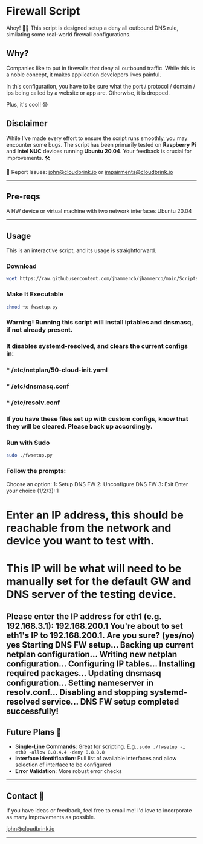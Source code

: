 # Firewall Script

Ahoy! 🏴‍☠️ This script is designed setup a deny all outbound DNS rule, similating some real-world firewall configurations.

## Why?

Companies like to put in firewalls that deny all outbound traffic. While this is a noble concept, it makes application developers lives painful.

In this configuration, you have to be sure what the port / protocol / domain / ips being called by a website or app are. Otherwise, it is dropped.

Plus, it's cool! 😎

## Disclaimer

While I've made every effort to ensure the script runs smoothly, you may encounter some bugs. The script has been primarily tested on **Raspberry Pi** and **Intel NUC** devices running **Ubuntu 20.04**. Your feedback is crucial for improvements. 🛠️

📧 Report Issues: [john@cloudbrink.io](mailto:john@cloudbrink.io) or [impairments@cloudbrink.io](mailto:impairments@cloudbrink.io)

---
## Pre-reqs

A HW device or virtual machine with two network interfaces
Ubuntu 20.04

---
## Usage

This is an interactive script, and its usage is straightforward.

### Download

```bash
wget https://raw.githubusercontent.com/jhammercb/jhammercb/main/Scripts/Impairments/fwsetup.py
```

### Make It Executable

```bash
chmod +x fwsetup.py
```
### Warning! Running this script will install iptables and dnsmasq, if not already present. 
### It disables systemd-resolved, and clears the current configs in:

### * /etc/netplan/50-cloud-init.yaml
### * /etc/dnsmasq.conf
### * /etc/resolv.conf

### If you have these files set up with custom configs, know that they will be cleared. Please back up accordingly.
### Run with Sudo
```bash
sudo ./fwsetup.py
```
### Follow the prompts:
Choose an option:
1: Setup DNS FW
2: Unconfigure DNS FW
3: Exit
Enter your choice (1/2/3): 1

# Enter an IP address, this should be reachable from the network and device you want to test with. 
# This IP will be what will need to be manually set for the default GW and DNS server of the testing device.
Please enter the IP address for eth1 (e.g. 192.168.3.1): 192.168.200.1
You're about to set eth1's IP to 192.168.200.1. Are you sure? (yes/no) yes
Starting DNS FW setup...
Backing up current netplan configuration...
Writing new netplan configuration...
Configuring IP tables...
Installing required packages...
Updating dnsmasq configuration...
Setting nameserver in resolv.conf...
Disabling and stopping systemd-resolved service...
DNS FW setup completed successfully!
---

## Future Plans 🚀

- **Single-Line Commands**: Great for scripting. E.g., `sudo ./fwsetup -i eth0 -allow 8.8.4.4 -deny 8.8.8.8`
- **Interface identification**: Pull list of available interfaces and allow selection of interface to be configured
- **Error Validation**: More robust error checks

---

## Contact 💌

If you have ideas or feedback, feel free to email me! I'd love to incorporate as many improvements as possible.

[john@cloudbrink.io](mailto:john@cloudbrink.io)

---
